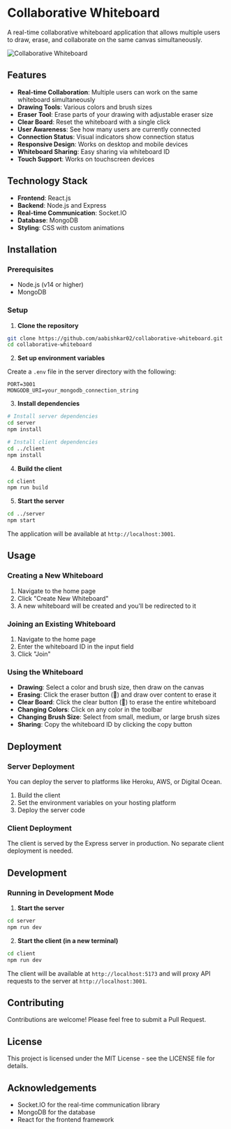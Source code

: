 # Collaborative Whiteboard

A real-time collaborative whiteboard application that allows multiple users to draw, erase, and collaborate on the same canvas simultaneously.

![Collaborative Whiteboard](https://example.com/whiteboard-screenshot.png)

## Features

- **Real-time Collaboration**: Multiple users can work on the same whiteboard simultaneously
- **Drawing Tools**: Various colors and brush sizes
- **Eraser Tool**: Erase parts of your drawing with adjustable eraser size
- **Clear Board**: Reset the whiteboard with a single click
- **User Awareness**: See how many users are currently connected
- **Connection Status**: Visual indicators show connection status
- **Responsive Design**: Works on desktop and mobile devices
- **Whiteboard Sharing**: Easy sharing via whiteboard ID
- **Touch Support**: Works on touchscreen devices

## Technology Stack

- **Frontend**: React.js
- **Backend**: Node.js and Express
- **Real-time Communication**: Socket.IO
- **Database**: MongoDB
- **Styling**: CSS with custom animations

## Installation

### Prerequisites

- Node.js (v14 or higher)
- MongoDB

### Setup

1. **Clone the repository**

```bash
git clone https://github.com/aabishkar02/collaborative-whiteboard.git
cd collaborative-whiteboard
```

2. **Set up environment variables**

Create a `.env` file in the server directory with the following:

```
PORT=3001
MONGODB_URI=your_mongodb_connection_string
```

3. **Install dependencies**

```bash
# Install server dependencies
cd server
npm install

# Install client dependencies
cd ../client
npm install
```

4. **Build the client**

```bash
cd client
npm run build
```

5. **Start the server**

```bash
cd ../server
npm start
```

The application will be available at `http://localhost:3001`.

## Usage

### Creating a New Whiteboard

1. Navigate to the home page
2. Click "Create New Whiteboard"
3. A new whiteboard will be created and you'll be redirected to it

### Joining an Existing Whiteboard

1. Navigate to the home page
2. Enter the whiteboard ID in the input field
3. Click "Join"

### Using the Whiteboard

- **Drawing**: Select a color and brush size, then draw on the canvas
- **Erasing**: Click the eraser button (🧽) and draw over content to erase it
- **Clear Board**: Click the clear button (🧹) to erase the entire whiteboard
- **Changing Colors**: Click on any color in the toolbar
- **Changing Brush Size**: Select from small, medium, or large brush sizes
- **Sharing**: Copy the whiteboard ID by clicking the copy button

## Deployment

### Server Deployment

You can deploy the server to platforms like Heroku, AWS, or Digital Ocean.

1. Build the client
2. Set the environment variables on your hosting platform
3. Deploy the server code

### Client Deployment

The client is served by the Express server in production. No separate client deployment is needed.

## Development

### Running in Development Mode

1. **Start the server**

```bash
cd server
npm run dev
```

2. **Start the client (in a new terminal)**

```bash
cd client
npm run dev
```

The client will be available at `http://localhost:5173` and will proxy API requests to the server at `http://localhost:3001`.

## Contributing

Contributions are welcome! Please feel free to submit a Pull Request.

## License

This project is licensed under the MIT License - see the LICENSE file for details.

## Acknowledgements

- Socket.IO for the real-time communication library
- MongoDB for the database
- React for the frontend framework 
